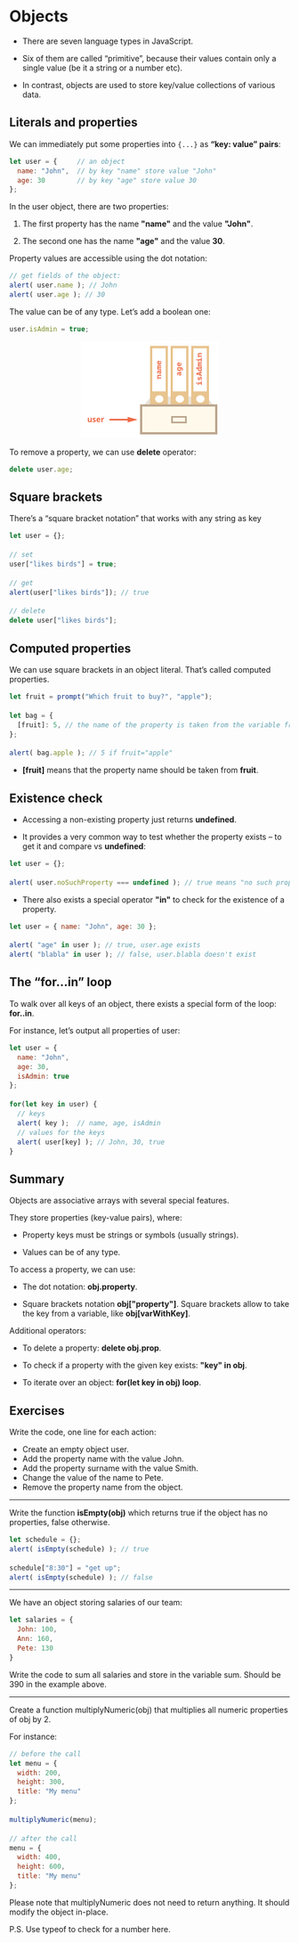 # Objects

* There are seven language types in JavaScript.

* Six of them are called “primitive”, because their values contain only a single value (be it a string or a number etc).

* In contrast, objects are used to store key/value collections of various data.

## Literals and properties

We can immediately put some properties into `{...}` as **“key: value” pairs**:

```javascript
let user = {     // an object
  name: "John",  // by key "name" store value "John"
  age: 30        // by key "age" store value 30
};
```

In the user object, there are two properties:

1. The first property has the name **"name"** and the value **"John"**.

2. The second one has the name **"age"** and the value **30**.

Property values are accessible using the dot notation:

```javascript
// get fields of the object:
alert( user.name ); // John
alert( user.age ); // 30
```

The value can be of any type. Let’s add a boolean one:

```javascript
user.isAdmin = true;
```

<p align="center">
  <img src="images/object-user-isadmin.png">
</p>

To remove a property, we can use **delete** operator:

```javascript
delete user.age;
```

## Square brackets

There’s a “square bracket notation” that works with any string as key

```javascript
let user = {};

// set
user["likes birds"] = true;

// get
alert(user["likes birds"]); // true

// delete
delete user["likes birds"];
```

## Computed properties

We can use square brackets in an object literal. That’s called computed properties.

```javascript
let fruit = prompt("Which fruit to buy?", "apple");

let bag = {
  [fruit]: 5, // the name of the property is taken from the variable fruit
};

alert( bag.apple ); // 5 if fruit="apple"
```

* **[fruit]** means that the property name should be taken from **fruit**.

## Existence check

* Accessing a non-existing property just returns **undefined**.

* It provides a very common way to test whether the property exists – to get it and compare vs **undefined**:

```javascript
let user = {};

alert( user.noSuchProperty === undefined ); // true means "no such property"
```

* There also exists a special operator **"in"** to check for the existence of a property.

```javascript
let user = { name: "John", age: 30 };

alert( "age" in user ); // true, user.age exists
alert( "blabla" in user ); // false, user.blabla doesn't exist
```

## The “for…in” loop

To walk over all keys of an object, there exists a special form of the loop: **for..in**.

For instance, let’s output all properties of user:

```javascript
let user = {
  name: "John",
  age: 30,
  isAdmin: true
};

for(let key in user) {
  // keys
  alert( key );  // name, age, isAdmin
  // values for the keys
  alert( user[key] ); // John, 30, true
}
```

## Summary

Objects are associative arrays with several special features.

They store properties (key-value pairs), where:

* Property keys must be strings or symbols (usually strings).

* Values can be of any type.

To access a property, we can use:

* The dot notation: **obj.property**.

* Square brackets notation **obj["property"]**. Square brackets allow to take the key from a variable, like **obj[varWithKey]**.

Additional operators:

* To delete a property: **delete obj.prop**.

* To check if a property with the given key exists: **"key" in obj**.

* To iterate over an object: **for(let key in obj) loop**.

## Exercises

Write the code, one line for each action:

* Create an empty object user.
* Add the property name with the value John.
* Add the property surname with the value Smith.
* Change the value of the name to Pete.
* Remove the property name from the object.

<hr>

Write the function **isEmpty(obj)** which returns true if the object has no properties, false otherwise.

```javascript
let schedule = {};
alert( isEmpty(schedule) ); // true

schedule["8:30"] = "get up";
alert( isEmpty(schedule) ); // false
```

<hr>

We have an object storing salaries of our team:

```javascript
let salaries = {
  John: 100,
  Ann: 160,
  Pete: 130
}
```

Write the code to sum all salaries and store in the variable sum. Should be 390 in the example above.

<hr>

Create a function multiplyNumeric(obj) that multiplies all numeric properties of obj by 2.

For instance:

```javascript
// before the call
let menu = {
  width: 200,
  height: 300,
  title: "My menu"
};

multiplyNumeric(menu);

// after the call
menu = {
  width: 400,
  height: 600,
  title: "My menu"
};
```

Please note that multiplyNumeric does not need to return anything. It should modify the object in-place.

P.S. Use typeof to check for a number here.
